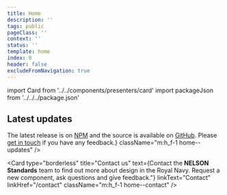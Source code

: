 ```yaml
---
title: Home
description: ''
tags: public
pageClass: ''
context: ''
status: ''
template: home
index: 0
header: false
excludeFromNavigation: true
---
```


import Card from '../../components/presenters/card'
import packageJson from '../../../package.json'

<section class="m:h_f m:h_f-align-start h_mt-8 m:h_mb-16">
  <Card 
    type="border" 
    title="Styles" 
    text="Make your service look like it's for the Royal Navy with guides for applying colour, typography and spacing." 
    linkText="View styles" 
    linkHref="/styles"
    className="m:h_f-1 m:h_mr-4"
  />

  <Card 
    type="border" 
    title="Components" 
    text="Save time with reusable, accessible components for forms, navigation, cards and more." 
    linkText="View components" 
    linkHref="/components" 
    className="m:h_f-1  m:h_ml-4 h_mt-8 m:h_mt-0"
  />
</section>

<section class="home--info">
  <h2 class="home__title">Latest updates</h2>
  <div class="m:h_f m:h_f-align-start">
  <Card 
    type="coloured" 
    title={`Standards v${packageJson.version} released`}
    text={<span>The latest release is on <a href="https://www.npmjs.com/package/@royalnavy/react-component-library">NPM</a> and the source is available on <a href="https://github.com/Royal-Navy/standards-toolkit">GitHub</a>. Please <a href="/contact">get in touch</a> if you have any feedback.</span>}
    className="m:h_f-1 home--updates"
  />

  <Card
    type="borderless" 
    title="Contact us" 
    text={<span>Contact the <strong>NELSON Standards</strong> team to find out more about design in the Royal Navy. Request a new component, ask questions and give feedback."</span>}
    linkText="Contact" 
    linkHref="/contact"
    className="m:h_f-1 home--contact"
  />
  </div>
</section>
